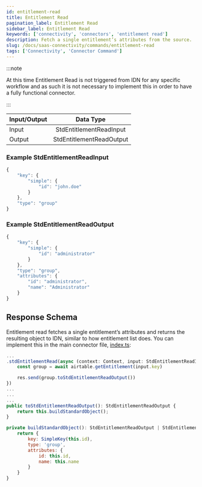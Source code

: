 ```yaml
---
id: entitlement-read
title: Entitlement Read
pagination_label: Entitlement Read
sidebar_label: Entitlement Read
keywords: ['connectivity', 'connectors', 'entitlement read']
description: Fetch a single entitlement’s attributes from the source.
slug: /docs/saas-connectivity/commands/entitlement-read
tags: ['Connectivity', 'Connector Command']
---
```


:::note

At this time Entitlement Read is not triggered from IDN for any specific workflow and as such it is not necessary to implement this in order to have a fully functional connector.

:::

| Input/Output |        Data Type         |
| :----------- | :----------------------: |
| Input        | StdEntitlementReadInput  |
| Output       | StdEntitlementReadOutput |

### Example StdEntitlementReadInput

```javascript
{
    "key": {
        "simple": {
            "id": "john.doe"
        }
    },
    "type": "group"
}
```

### Example StdEntitlementReadOutput

```javascript
{
    "key": {
        "simple": {
            "id": "administrator"
        }
    },
    "type": "group",
    "attributes": {
        "id": "administrator",
        "name": "Administrator"
    }
}
```

## Response Schema

Entitlement read fetches a single entitlement’s attributes and returns the resulting object to IDN, similar to how entitlement list does. You can implement this in the main connector file, [index.ts](https://github.com/sailpoint-oss/airtable-example-connector/blob/main/src/index.ts):

```javascript
...
.stdEntitlementRead(async (context: Context, input: StdEntitlementReadInput, res: Response<StdEntitlementReadOutput>) => {
    const group = await airtable.getEntitlement(input.key)

    res.send(group.toStdEntitlementReadOutput())
})
...
...
...
public toStdEntitlementReadOutput(): StdEntitlementReadOutput {
    return this.buildStandardObject();
}

private buildStandardObject(): StdEntitlementReadOutput | StdEntitlementListOutput {
    return {
        key: SimpleKey(this.id),
        type: 'group',
        attributes: {
            id: this.id,
            name: this.name
        }
    }
}
```
